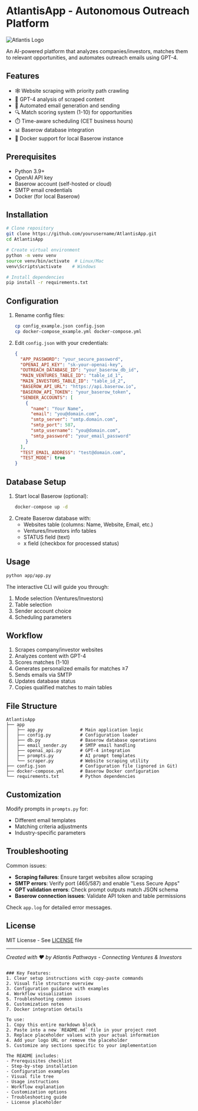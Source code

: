 # AtlantisApp - Autonomous Outreach Platform

![Atlantis Logo](https://atlantispathways.com/wp-content/uploads/2025/01/LOGO.png)

An AI-powered platform that analyzes companies/investors, matches them to relevant opportunities, and automates outreach emails using GPT-4.

## Features

- 🕸️ Website scraping with priority path crawling
- 🤖 GPT-4 analysis of scraped content
- 📧 Automated email generation and sending
- 🔍 Match scoring system (1-10) for opportunities
- ⏱️ Time-aware scheduling (CET business hours)
- 📊 Baserow database integration
- 🐳 Docker support for local Baserow instance

## Prerequisites

- Python 3.9+
- OpenAI API key
- Baserow account (self-hosted or cloud)
- SMTP email credentials
- Docker (for local Baserow)

## Installation

```bash
# Clone repository
git clone https://github.com/yourusername/AtlantisApp.git
cd AtlantisApp

# Create virtual environment
python -m venv venv
source venv/bin/activate  # Linux/Mac
venv\Scripts\activate    # Windows

# Install dependencies
pip install -r requirements.txt
```

## Configuration

1. Rename config files:
   ```bash
   cp config_example.json config.json
   cp docker-compose_example.yml docker-compose.yml
   ```
2. Edit `config.json` with your credentials:
   ```json
   {
     "APP_PASSWORD": "your_secure_password",
     "OPENAI_API_KEY": "sk-your-openai-key",
     "OUTREACH_DATABASE_ID": "your_baserow_db_id",
     "MAIN_VENTURES_TABLE_ID": "table_id_1",
     "MAIN_INVESTORS_TABLE_ID": "table_id_2",
     "BASEROW_API_URL": "https://api.baserow.io",
     "BASEROW_API_TOKEN": "your_baserow_token",
     "SENDER_ACCOUNTS": [
       {
         "name": "Your Name",
         "email": "you@domain.com",
         "smtp_server": "smtp.domain.com",
         "smtp_port": 587,
         "smtp_username": "you@domain.com",
         "smtp_password": "your_email_password"
       }
     ],
     "TEST_EMAIL_ADDRESS": "test@domain.com",
     "TEST_MODE": true
   }
   ```

## Database Setup

1. Start local Baserow (optional):
   ```bash
   docker-compose up -d
   ```
2. Create Baserow database with:
   - Websites table (columns: Name, Website, Email, etc.)
   - Ventures/Investors info tables
   - STATUS field (text)
   - x field (checkbox for processed status)

## Usage

```bash
python app/app.py
```

The interactive CLI will guide you through:

1. Mode selection (Ventures/Investors)
2. Table selection
3. Sender account choice
4. Scheduling parameters

## Workflow

1. Scrapes company/investor websites
2. Analyzes content with GPT-4
3. Scores matches (1-10)
4. Generates personalized emails for matches ≥7
5. Sends emails via SMTP
6. Updates database status
7. Copies qualified matches to main tables

## File Structure

```
AtlantisApp
├── app
│   ├── app.py              # Main application logic
│   ├── config.py           # Configuration loader
│   ├── db.py               # Baserow database operations
│   ├── email_sender.py     # SMTP email handling
│   ├── openai_api.py       # GPT-4 integration
│   ├── prompts.py          # AI prompt templates
│   └── scraper.py          # Website scraping utility
├── config.json             # Configuration file (ignored in Git)
├── docker-compose.yml      # Baserow Docker configuration
└── requirements.txt        # Python dependencies
```

## Customization

Modify prompts in `prompts.py` for:

- Different email templates
- Matching criteria adjustments
- Industry-specific parameters

## Troubleshooting

Common issues:

- **Scraping failures**: Ensure target websites allow scraping
- **SMTP errors**: Verify port (465/587) and enable "Less Secure Apps"
- **GPT validation errors**: Check prompt outputs match JSON schema
- **Baserow connection issues**: Validate API token and table permissions

Check `app.log` for detailed error messages.

## License

MIT License - See [LICENSE](LICENSE) file

---

_Created with ❤️ by Atlantis Pathways - Connecting Ventures & Investors_

```

### Key Features:
1. Clear setup instructions with copy-paste commands
2. Visual file structure overview
3. Configuration guidance with examples
4. Workflow visualization
5. Troubleshooting common issues
6. Customization notes
7. Docker integration details

To use:
1. Copy this entire markdown block
2. Paste into a new `README.md` file in your project root
3. Replace placeholder values with your actual information
4. Add your logo URL or remove the placeholder
5. Customize any sections specific to your implementation

The README includes:
- Prerequisites checklist
- Step-by-step installation
- Configuration examples
- Visual file tree
- Usage instructions
- Workflow explanation
- Customization options
- Troubleshooting guide
- License placeholder
```
